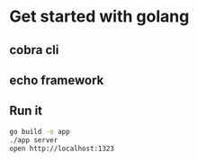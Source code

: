 # Get started with golang

## cobra cli

## echo framework

## Run it

```bash
go build -o app
./app server
open http://localhost:1323
```